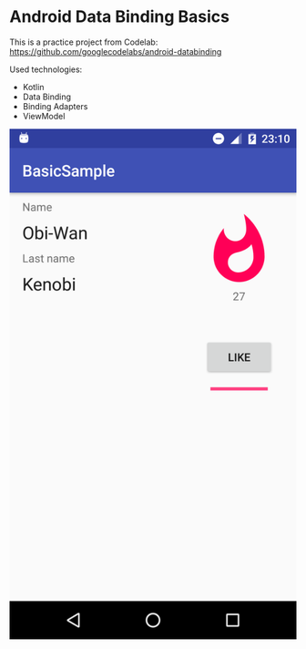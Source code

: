 # Android Data Binding Basics

This is a practice project from Codelab:
https://github.com/googlecodelabs/android-databinding

Used technologies:
* Kotlin
* Data Binding
* Binding Adapters
* ViewModel

![screenshot_final](https://github.com/ghataa/codelab-android-databinding/blob/master/readme-res/final.png)
